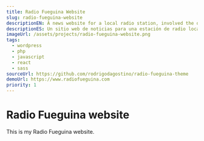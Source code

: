 ```yaml
---
title: Radio Fueguina Website
slug: radio-fueguina-website
descriptionEN: A news website for a local radio station, involved the design and development of a custom template and plugins to allow for a deep level of customization of the front page.
descriptionES: Un sitio web de noticias para una estación de radio local, requirió el diseño y desarrollo de una plantilla y plugins personalizados para permitir un nivel profundo de personalización de la portada.
imageUrl: /assets/projects/radio-fueguina-website.png
tags:
  - wordpress
  - php
  - javascript
  - react
  - sass
sourceUrl: https://github.com/rodrigodagostino/radio-fueguina-theme
demoUrl: https://www.radiofueguina.com
priority: 1
---
```


# Radio Fueguina website

This is my Radio Fueguina website.
